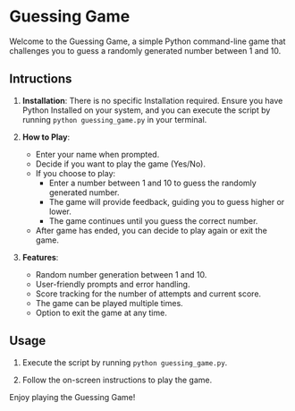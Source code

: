 
# Guessing Game

Welcome to the Guessing Game, a simple Python command-line game that challenges you to guess a randomly generated number between 1 and 10.

## Intructions

1. **Installation**: There is no specific Installation required. Ensure you have Python Installed on your system, and you can execute the script by running `python guessing_game.py` in your terminal.


2. **How to Play**:
   - Enter your name when prompted.
   - Decide if you want to play the game (Yes/No).
   - If you choose to play:
     - Enter a number between 1 and 10 to guess the randomly generated number.
     - The game will provide feedback, guiding you to guess higher or lower.
     - The game continues until you guess the correct number.
   - After game has ended, you can decide to play again or exit the game.


3. **Features**:
   - Random number generation between 1 and 10.
   - User-friendly prompts and error handling.
   - Score tracking for the number of attempts and current score.
   - The game can be played multiple times.
   - Option to exit the game at any time.


## Usage

1. Execute the script by running `python guessing_game.py`.

2. Follow the on-screen instructions to play the game.

Enjoy playing the Guessing Game!

